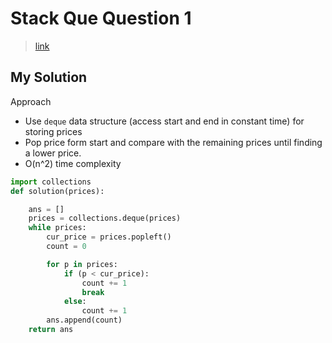 # Stack Que Question 1

> [link](https://programmers.co.kr/learn/courses/30/lessons/42584)

## My Solution

Approach

- Use `deque` data structure (access start and end in constant time) for storing prices
- Pop price form start and compare with the remaining prices until finding a lower price.
- O(n^2) time complexity

```python
import collections
def solution(prices):

    ans = []
    prices = collections.deque(prices)
    while prices:
        cur_price = prices.popleft()
        count = 0

        for p in prices:
            if (p < cur_price):
                count += 1
                break
            else:
                count += 1
        ans.append(count)
    return ans
```
